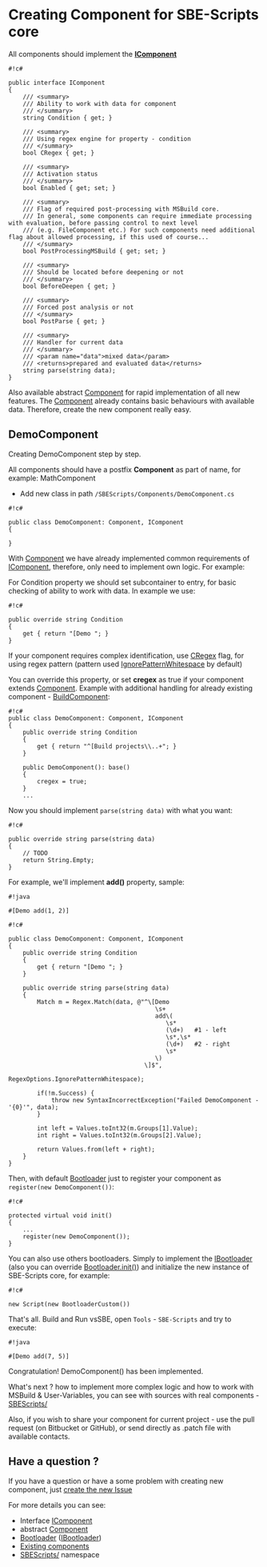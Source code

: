 # Creating Component for SBE-Scripts core #

All components should implement the **[IComponent](https://bitbucket.org/3F/vssolutionbuildevent/src/develop/vsSolutionBuildEvent/SBEScripts/Components/IComponent.cs)**

```
#!c#

public interface IComponent
{
    /// <summary>
    /// Ability to work with data for component
    /// </summary>
    string Condition { get; }

    /// <summary>
    /// Using regex engine for property - condition
    /// </summary>
    bool CRegex { get; }

    /// <summary>
    /// Activation status
    /// </summary>
    bool Enabled { get; set; }

    /// <summary>
    /// Flag of required post-processing with MSBuild core.
    /// In general, some components can require immediate processing with evaluation, before passing control to next level
    /// (e.g. FileComponent etc.) For such components need additional flag about allowed processing, if this used of course...
    /// </summary>
    bool PostProcessingMSBuild { get; set; }

    /// <summary>
    /// Should be located before deepening or not
    /// </summary>
    bool BeforeDeepen { get; }

    /// <summary>
    /// Forced post analysis or not
    /// </summary>
    bool PostParse { get; }

    /// <summary>
    /// Handler for current data
    /// </summary>
    /// <param name="data">mixed data</param>
    /// <returns>prepared and evaluated data</returns>
    string parse(string data);
}
```
Also available abstract [Component](https://bitbucket.org/3F/vssolutionbuildevent/src/develop/vsSolutionBuildEvent/SBEScripts/Components/Component.cs) for rapid implementation of all new features. The [Component](https://bitbucket.org/3F/vssolutionbuildevent/src/develop/vsSolutionBuildEvent/SBEScripts/Components/Component.cs) already contains basic behaviours with available data. Therefore, create the new component really easy.

## DemoComponent ##

Creating DemoComponent step by step.

All components should have a postfix **Component** as part of name, for example: MathComponent

* Add new class in path `/SBEScripts/Components/DemoComponent.cs`

```
#!c#

public class DemoComponent: Component, IComponent
{

}
```

With [Component](https://bitbucket.org/3F/vssolutionbuildevent/src/develop/vsSolutionBuildEvent/SBEScripts/Components/Component.cs) we have already implemented common requirements of [IComponent](https://bitbucket.org/3F/vssolutionbuildevent/src/develop/vsSolutionBuildEvent/SBEScripts/Components/IComponent.cs), therefore, only need to implement own logic. For example:

For Condition property we should set subcontainer to entry, for basic checking of ability to work with data. In example we use:

```
#!c#

public override string Condition
{
    get { return "[Demo "; }
}
```

If your component requires complex identification, use [CRegex](https://bitbucket.org/3F/vssolutionbuildevent/src/develop/vsSolutionBuildEvent/SBEScripts/Components/IComponent.cs) flag, for using regex pattern (pattern used [IgnorePatternWhitespace](http://msdn.microsoft.com/en-us/library/system.text.regularexpressions.regexoptions.aspx) by default)

You can override this property, or set **cregex** as true if your component extends [Component](https://bitbucket.org/3F/vssolutionbuildevent/src/develop/vsSolutionBuildEvent/SBEScripts/Components/Component.cs). Example with additional handling for already existing component - [BuildComponent](https://bitbucket.org/3F/vssolutionbuildevent/src/develop/vsSolutionBuildEvent/SBEScripts/Components/BuildComponent.cs):

```
#!c#
public class DemoComponent: Component, IComponent
{
    public override string Condition
    {
        get { return "^[Build projects\\..+"; }
    }

    public DemoComponent(): base()
    {
        cregex = true;
    }
    ...
```

Now you should implement `parse(string data)` with what you want:

```
#!c#

public override string parse(string data)
{
    // TODO
    return String.Empty;
}
```

For example, we'll implement **add()** property, sample:

```
#!java

#[Demo add(1, 2)]
```

```
#!c#

public class DemoComponent: Component, IComponent
{
    public override string Condition
    {
        get { return "[Demo "; }
    }

    public override string parse(string data)
    {
        Match m = Regex.Match(data, @"^\[Demo
                                         \s+
                                         add\(
                                            \s*
                                            (\d+)   #1 - left
                                            \s*,\s*
                                            (\d+)   #2 - right
                                            \s*
                                         \)
                                      \]$",
                                      RegexOptions.IgnorePatternWhitespace);

        if(!m.Success) {
            throw new SyntaxIncorrectException("Failed DemoComponent - '{0}'", data);
        }

        int left = Values.toInt32(m.Groups[1].Value);
        int right = Values.toInt32(m.Groups[2].Value);

        return Values.from(left + right);
    }
}
```

Then, with default [Bootloader](https://bitbucket.org/3F/vssolutionbuildevent/src/develop/vsSolutionBuildEvent/SBEScripts/Bootloader.cs) just to register your component as `register(new DemoComponent())`:

```
#!c#

protected virtual void init()
{
    ...
    register(new DemoComponent());
}
```

You can also use others bootloaders. Simply to implement the [IBootloader](https://bitbucket.org/3F/vssolutionbuildevent/src/develop/vsSolutionBuildEvent/SBEScripts/IBootloader.cs) (also you can override [Bootloader.init()](https://bitbucket.org/3F/vssolutionbuildevent/src/develop/vsSolutionBuildEvent/SBEScripts/Bootloader.cs)) and initialize the new instance of SBE-Scripts core, for example:
```
#!c#

new Script(new BootloaderCustom())
```

That's all. Build and Run vsSBE, open `Tools` - `SBE-Scripts` and try to execute:

```
#!java

#[Demo add(7, 5)]
```

Congratulation! DemoComponent() has been implemented.

What's next ? how to implement more complex logic and how to work with MSBuild & User-Variables, you can see with sources with real components - [SBEScripts/](https://bitbucket.org/3F/vssolutionbuildevent/src/develop/vsSolutionBuildEvent/SBEScripts/)

Also, if you wish to share your component for current project - use the pull request (on Bitbucket or GitHub), or send directly as .patch file with available contacts.

## Have a question ? ##

If you have a question or have a some problem with creating new component, just [create the new Issue](https://bitbucket.org/3F/vssolutionbuildevent/issues/new)

For more details you can see:

* Interface [IComponent](https://bitbucket.org/3F/vssolutionbuildevent/src/develop/vsSolutionBuildEvent/SBEScripts/Components/IComponent.cs)
* abstract  [Component](https://bitbucket.org/3F/vssolutionbuildevent/src/develop/vsSolutionBuildEvent/SBEScripts/Components/Component.cs)
* [Bootloader](https://bitbucket.org/3F/vssolutionbuildevent/src/develop/vsSolutionBuildEvent/SBEScripts/Bootloader.cs) ([IBootloader](https://bitbucket.org/3F/vssolutionbuildevent/src/develop/vsSolutionBuildEvent/SBEScripts/IBootloader.cs))
* [Existing components](https://bitbucket.org/3F/vssolutionbuildevent/src/develop/vsSolutionBuildEvent/SBEScripts/Components/)
* [SBEScripts/](https://bitbucket.org/3F/vssolutionbuildevent/src/develop/vsSolutionBuildEvent/SBEScripts/) namespace

